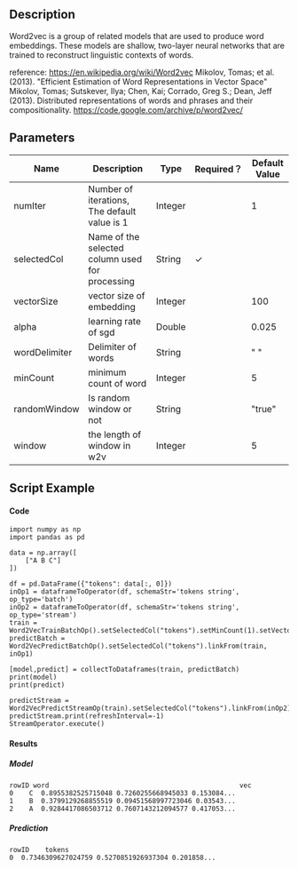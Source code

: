 ## Description
Word2vec is a group of related models that are used to produce word embeddings.
 These models are shallow, two-layer neural networks that are trained to reconstruct
 linguistic contexts of words.

 reference:
 https://en.wikipedia.org/wiki/Word2vec
 Mikolov, Tomas; et al. (2013). "Efficient Estimation of Word Representations in Vector Space"
 Mikolov, Tomas; Sutskever, Ilya; Chen, Kai; Corrado, Greg S.; Dean, Jeff (2013).
 Distributed representations of words and phrases and their compositionality.
 https://code.google.com/archive/p/word2vec/

## Parameters
| Name | Description | Type | Required？ | Default Value |
| --- | --- | --- | --- | --- |
| numIter | Number of iterations, The default value is 1 | Integer |  | 1 |
| selectedCol | Name of the selected column used for processing | String | ✓ |  |
| vectorSize | vector size of embedding | Integer |  | 100 |
| alpha | learning rate of sgd | Double |  | 0.025 |
| wordDelimiter | Delimiter of words | String |  | " " |
| minCount | minimum count of word | Integer |  | 5 |
| randomWindow | Is random window or not | String |  | "true" |
| window | the length of window in w2v | Integer |  | 5 |


## Script Example
#### Code
```
import numpy as np
import pandas as pd

data = np.array([
    ["A B C"]
])

df = pd.DataFrame({"tokens": data[:, 0]})
inOp1 = dataframeToOperator(df, schemaStr='tokens string', op_type='batch')
inOp2 = dataframeToOperator(df, schemaStr='tokens string', op_type='stream')
train = Word2VecTrainBatchOp().setSelectedCol("tokens").setMinCount(1).setVectorSize(4).linkFrom(inOp1)
predictBatch = Word2VecPredictBatchOp().setSelectedCol("tokens").linkFrom(train, inOp1)

[model,predict] = collectToDataframes(train, predictBatch)
print(model)
print(predict)

predictStream = Word2VecPredictStreamOp(train).setSelectedCol("tokens").linkFrom(inOp2)
predictStream.print(refreshInterval=-1)
StreamOperator.execute()
```

#### Results
##### Model
```
rowID word                                                vec
0    C  0.8955382525715048 0.7260255668945033 0.153084...
1    B  0.3799129268855519 0.09451568997723046 0.03543...
2    A  0.9284417086503712 0.7607143212094577 0.417053...
```

##### Prediction
```
rowID    tokens
0  0.7346309627024759 0.5270851926937304 0.201858...
```


